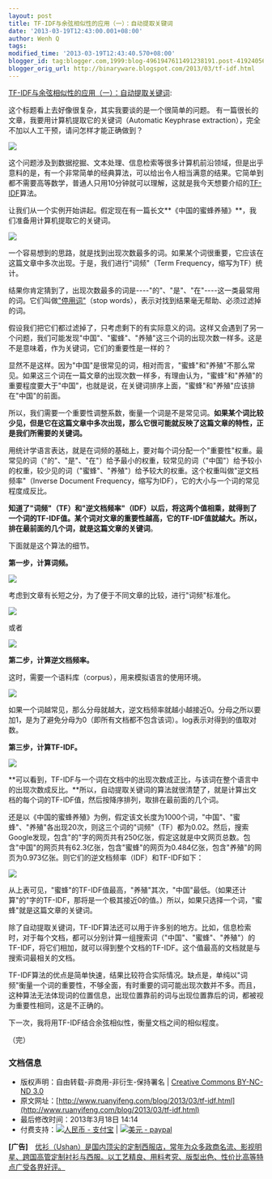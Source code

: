 ```yaml
---
layout: post
title: TF-IDF与余弦相似性的应用（一）：自动提取关键词
date: '2013-03-19T12:43:00.001+08:00'
author: Wenh Q
tags:
modified_time: '2013-03-19T12:43:40.570+08:00'
blogger_id: tag:blogger.com,1999:blog-4961947611491238191.post-4192405647354388860
blogger_orig_url: http://binaryware.blogspot.com/2013/03/tf-idf.html
---
```

[TF-IDF与余弦相似性的应用（一）：自动提取关键词](http://www.ruanyifeng.com/blog/2013/03/tf-idf.html):

这个标题看上去好像很复杂，其实我要谈的是一个很简单的问题。
有一篇很长的文章，我要用计算机提取它的关键词（Automatic Keyphrase
extraction），完全不加以人工干预，请问怎样才能正确做到？

![](http://image.beekka.com/blog/201303/bg2013031501.jpg)

这个问题涉及到数据挖掘、文本处理、信息检索等很多计算机前沿领域，但是出乎意料的是，有一个非常简单的经典算法，可以给出令人相当满意的结果。它简单到都不需要高等数学，普通人只用10分钟就可以理解，这就是我今天想要介绍的[TF-IDF](http://en.wikipedia.org/wiki/Tf%E2%80%93idf)算法。

让我们从一个实例开始讲起。假定现在有一篇长文**《中国的蜜蜂养殖》**，我们准备用计算机提取它的关键词。

![](http://image.beekka.com/blog/201303/bg2013031502.jpg)

一个容易想到的思路，就是找到出现次数最多的词。如果某个词很重要，它应该在这篇文章中多次出现。于是，我们进行"词频"（Term
Frequency，缩写为TF）统计。

结果你肯定猜到了，出现次数最多的词是----"的"、"是"、"在"----这一类最常用的词。它们叫做["停用词"](http://baike.baidu.com/view/3784680.htm)（stop
words），表示对找到结果毫无帮助、必须过滤掉的词。

假设我们把它们都过滤掉了，只考虑剩下的有实际意义的词。这样又会遇到了另一个问题，我们可能发现"中国"、"蜜蜂"、"养殖"这三个词的出现次数一样多。这是不是意味着，作为关键词，它们的重要性是一样的？

显然不是这样。因为"中国"是很常见的词，相对而言，"蜜蜂"和"养殖"不那么常见。如果这三个词在一篇文章的出现次数一样多，有理由认为，"蜜蜂"和"养殖"的重要程度要大于"中国"，也就是说，在关键词排序上面，"蜜蜂"和"养殖"应该排在"中国"的前面。

所以，我们需要一个重要性调整系数，衡量一个词是不是常见词。**如果某个词比较少见，但是它在这篇文章中多次出现，那么它很可能就反映了这篇文章的特性，正是我们所需要的关键词。**

用统计学语言表达，就是在词频的基础上，要对每个词分配一个"重要性"权重。最常见的词（"的"、"是"、"在"）给予最小的权重，较常见的词（"中国"）给予较小的权重，较少见的词（"蜜蜂"、"养殖"）给予较大的权重。这个权重叫做"逆文档频率"（Inverse
Document Frequency，缩写为IDF），它的大小与一个词的常见程度成反比。

**知道了"词频"（TF）和"逆文档频率"（IDF）以后，将这两个值相乘，就得到了一个词的TF-IDF值。某个词对文章的重要性越高，它的TF-IDF值就越大。所以，排在最前面的几个词，就是这篇文章的关键词**。

下面就是这个算法的细节。

**第一步，计算词频。**

![](http://image.beekka.com/blog/201303/bg2013031503.png)

考虑到文章有长短之分，为了便于不同文章的比较，进行"词频"标准化。

![](http://image.beekka.com/blog/201303/bg2013031504.png)

或者

![](http://image.beekka.com/blog/201303/bg2013031505.png)

**第二步，计算逆文档频率。**

这时，需要一个语料库（corpus），用来模拟语言的使用环境。

![](http://image.beekka.com/blog/201303/bg2013031506.png)

如果一个词越常见，那么分母就越大，逆文档频率就越小越接近0。分母之所以要加1，是为了避免分母为0（即所有文档都不包含该词）。log表示对得到的值取对数。

**第三步，计算TF-IDF。**

![](http://image.beekka.com/blog/201303/bg2013031507.png)

**可以看到，TF-IDF与一个词在文档中的出现次数成正比，与该词在整个语言中的出现次数成反比。**所以，自动提取关键词的算法就很清楚了，就是计算出文档的每个词的TF-IDF值，然后按降序排列，取排在最前面的几个词。

还是以《中国的蜜蜂养殖》为例，假定该文长度为1000个词，"中国"、"蜜蜂"、"养殖"各出现20次，则这三个词的"词频"（TF）都为0.02。然后，搜索Google发现，包含"的"字的网页共有250亿张，假定这就是中文网页总数。包含"中国"的网页共有62.3亿张，包含"蜜蜂"的网页为0.484亿张，包含"养殖"的网页为0.973亿张。则它们的逆文档频率（IDF）和TF-IDF如下：

![](http://image.beekka.com/blog/201303/bg2013031508.png)

从上表可见，"蜜蜂"的TF-IDF值最高，"养殖"其次，"中国"最低。（如果还计算"的"字的TF-IDF，那将是一个极其接近0的值。）所以，如果只选择一个词，"蜜蜂"就是这篇文章的关键词。

除了自动提取关键词，TF-IDF算法还可以用于许多别的地方。比如，信息检索时，对于每个文档，都可以分别计算一组搜索词（"中国"、"蜜蜂"、"养殖"）的TF-IDF，将它们相加，就可以得到整个文档的TF-IDF。这个值最高的文档就是与搜索词最相关的文档。

TF-IDF算法的优点是简单快速，结果比较符合实际情况。缺点是，单纯以"词频"衡量一个词的重要性，不够全面，有时重要的词可能出现次数并不多。而且，这种算法无法体现词的位置信息，出现位置靠前的词与出现位置靠后的词，都被视为重要性相同，这是不正确的。

下一次，我将用TF-IDF结合余弦相似性，衡量文档之间的相似程度。

（完）



### 文档信息

-   版权声明：自由转载-非商用-非衍生-保持署名 | [Creative Commons
    BY-NC-ND
    3.0](http://creativecommons.org/licenses/by-nc-nd/3.0/deed.zh)
-   原文网址：[http://www.ruanyifeng.com/blog/2013/03/tf-idf.html](http://www.ruanyifeng.com/blog/2013/03/tf-idf.html)
-   最后修改时间：2013年3月18日 14:14
-   付费支持：[![人民币 -
    支付宝](http://www.ruanyifeng.com/blog/images/rmb_32.png "人民币")](https://me.alipay.com/ruanyf)
    | [![美元 -
    paypal](http://www.ruanyifeng.com/blog/images/dollar_32.png "美元")](https://www.paypal.com/cgi-bin/webscr?cmd=_xclick&business=yifeng.ruan@gmail.com&currency_code=USD&amount=0.99&return=http://www.ruanyifeng.com/thank.html&item_name=Ruan%20YiFeng%27s%20Blog&undefined_quantity=1&no_note=0)

**[广告]**　[优衫（Ushan）是国内顶尖的定制西服店，常年为众多政商名流、影视明星、跨国高管定制衬衫与西服。以工艺精良、用料考究、版型出色、性价比高等特点广受各界好评。](http://ushan.cn/?utm_source=ruanyifeng.com)
